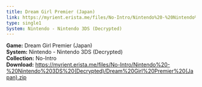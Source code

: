 ```yaml
---
title: Dream Girl Premier (Japan)
link: https://myrient.erista.me/files/No-Intro/Nintendo%20-%20Nintendo%203DS%20(Decrypted)/Dream%20Girl%20Premier%20(Japan).zip
type: single1
System: Nintendo - Nintendo 3DS (Decrypted)
---
```

<b>Game:</b> Dream Girl Premier (Japan)<br>
<b>System:</b> Nintendo - Nintendo 3DS (Decrypted)<br>
<b>Collection:</b> No-Intro<br>
<b>Download:</b> https://myrient.erista.me/files/No-Intro/Nintendo%20-%20Nintendo%203DS%20(Decrypted)/Dream%20Girl%20Premier%20(Japan).zip